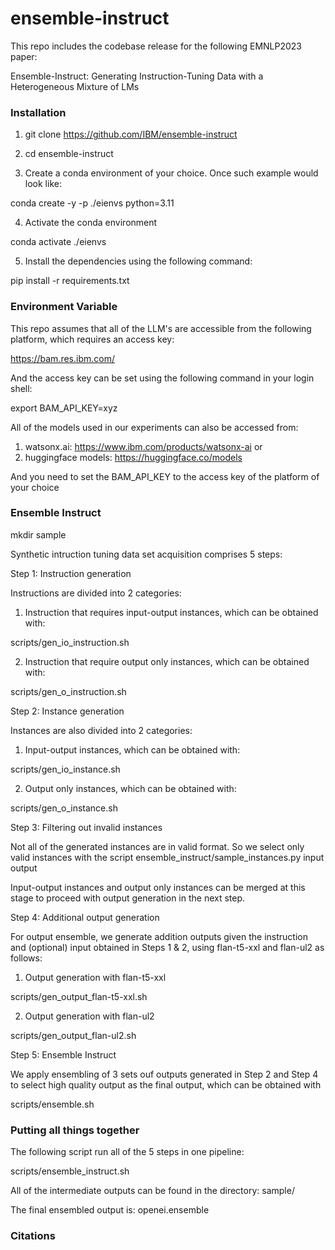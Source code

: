 # ensemble-instruct

This repo includes the codebase release for the following EMNLP2023 paper:

Ensemble-Instruct: Generating Instruction-Tuning Data with a Heterogeneous Mixture of LMs

### Installation

1. git clone https://github.com/IBM/ensemble-instruct

2. cd ensemble-instruct

3. Create a conda environment of your choice. Once such example would look like:

conda create -y -p ./eienvs python=3.11

4. Activate the conda environment

conda activate ./eienvs

5. Install the dependencies using the following command:

pip install -r requirements.txt

### Environment Variable

This repo assumes that all of the LLM's are accessible from the
following platform, which requires an access key:

https://bam.res.ibm.com/

And the access key can be set using the following command in your login shell:

export BAM_API_KEY=xyz

All of the models used in our experiments can also be accessed from:

1. watsonx.ai: https://www.ibm.com/products/watsonx-ai or
2. huggingface models: https://huggingface.co/models

And you need to set the BAM_API_KEY to the access key of the platform of your choice

### Ensemble Instruct

mkdir sample

Synthetic intruction tuning data set acquisition comprises 5 steps:

Step 1: Instruction generation

Instructions are divided into 2 categories:

1. Instruction that requires input-output instances, which can be obtained with:

scripts/gen_io_instruction.sh

2. Instruction that require output only instances, which can be obtained with:

scripts/gen_o_instruction.sh

Step 2: Instance generation

Instances are also divided into 2 categories:

1. Input-output instances, which can be obtained with:

scripts/gen_io_instance.sh

2. Output only instances, which can be obtained with:

scripts/gen_o_instance.sh

Step 3: Filtering out invalid instances

Not all of the generated instances are in valid format. So we select only valid instances
with the script ensemble_instruct/sample_instances.py input output

Input-output instances and output only instances can be merged at this stage to
proceed with output generation in the next step.

Step 4: Additional output generation

For output ensemble, we generate addition outputs given the instruction and (optional) input obtained in Steps 1 & 2, using flan-t5-xxl and flan-ul2 as follows:

1. Output generation with flan-t5-xxl

scripts/gen_output_flan-t5-xxl.sh

2. Output generation with flan-ul2

scripts/gen_output_flan-ul2.sh

Step 5: Ensemble Instruct

We apply ensembling of 3 sets ouf outputs generated in Step 2 and Step 4 to select high
quality output as the final output, which can be obtained with

scripts/ensemble.sh

### Putting all things together

The following script run all of the 5 steps in one pipeline:

scripts/ensemble_instruct.sh

All of the intermediate outputs can be found in the directory:
sample/

The final ensembled output is: openei.ensemble

### Citations



